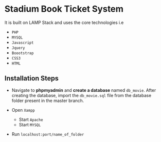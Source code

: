 # Stadium Book Ticket System

It is built on LAMP Stack and uses the core technologies i.e
- `PHP`
- `MYSQL`
- `Javascript`
- `Jquery`
- `Boootstrap`
- `CSS3`
- `HTML`

## Installation Steps

- Navigate to **phpmyadmin** and **create a database** named `db_movie`. After creating the database, import the `db_movie.sql` file from the database folder present in the master branch.

- Open `Xampp`
    - Start `Apache`
    - Start `MYSQL`

- Run `localhost:port/name_of_folder`
